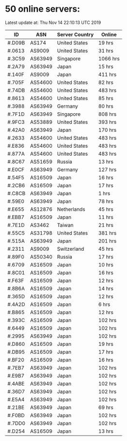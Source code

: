 # 50 online servers:

Latest update at: Thu Nov 14 22:10:13 UTC 2019

| ID | ASN | Server Country | Online |
| -- | --- | -------------- | ------ |
| #.D09B | AS174 | United States | 19 hrs |
| #.0613 | AS9009 | United States | 31 hrs |
| #.3C59 | AS63949 | Singapore | 1066 hrs |
| #.2A79 | AS63949 | Japan | 15 hrs |
| #.140F | AS9009 | Japan | 411 hrs |
| #.705F | AS54600 | United States | 82 hrs |
| #.74DB | AS54600 | United States | 483 hrs |
| #.8613 | AS54600 | United States | 85 hrs |
| #.3988 | AS63949 | Germany | 80 hrs |
| #.7F1D | AS63949 | Singapore | 808 hrs |
| #.9FC3 | AS53889 | United States | 393 hrs |
| #.42A0 | AS63949 | Japan | 170 hrs |
| #.2633 | AS54600 | United States | 483 hrs |
| #.E836 | AS54600 | United States | 483 hrs |
| #.877A | AS54600 | United States | 483 hrs |
| #.8C67 | AS51659 | Russia | 13 hrs |
| #.E0CF | AS63949 | Germany | 127 hrs |
| #.54F5 | AS16509 | Japan | 16 hrs |
| #.2CB6 | AS16509 | Japan | 17 hrs |
| #.C8CB | AS63949 | Japan | 1 hrs |
| #.59E0 | AS63949 | Japan | 78 hrs |
| #.E655 | AS12876 | Netherlands | 45 hrs |
| #.EBB7 | AS16509 | Japan | 11 hrs |
| #.7E1D | AS3462 | Taiwan | 21 hrs |
| #.55C5 | AS31798 | United States | 381 hrs |
| #.515A | AS63949 | Japan | 201 hrs |
| #.2311 | AS9009 | Switzerland | 45 hrs |
| #.89F0 | AS50340 | Russia | 17 hrs |
| #.6709 | AS16509 | Japan | 10 hrs |
| #.8C01 | AS16509 | Japan | 16 hrs |
| #.F63F | AS16509 | Japan | 12 hrs |
| #.8B6A | AS16509 | Japan | 14 hrs |
| #.365D | AS16509 | Japan | 12 hrs |
| #.4A2D | AS16509 | Japan | 6 hrs |
| #.B865 | AS16509 | Japan | 12 hrs |
| #.393C | AS16509 | Japan | 102 hrs |
| #.6449 | AS16509 | Japan | 102 hrs |
| #.2995 | AS63949 | Japan | 102 hrs |
| #.D860 | AS16509 | Japan | 19 hrs |
| #.DB95 | AS16509 | Japan | 17 hrs |
| #.BF20 | AS16509 | Japan | 16 hrs |
| #.7EB7 | AS63949 | Japan | 102 hrs |
| #.E9B7 | AS63949 | Japan | 102 hrs |
| #.4ABE | AS63949 | Japan | 102 hrs |
| #.36D7 | AS63949 | Japan | 102 hrs |
| #.E5A4 | AS63949 | Japan | 102 hrs |
| #.21BE | AS63949 | Japan | 69 hrs |
| #.F0BD | AS63949 | Japan | 102 hrs |
| #.7DD0 | AS63949 | Japan | 102 hrs |
| #.D254 | AS16509 | Japan | 13 hrs |

